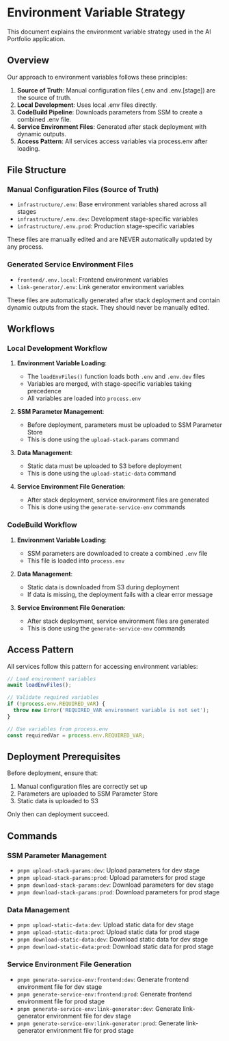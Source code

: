 # Environment Variable Strategy

This document explains the environment variable strategy used in the AI Portfolio application.

## Overview

Our approach to environment variables follows these principles:

1. **Source of Truth**: Manual configuration files (.env and .env.[stage]) are the source of truth.
2. **Local Development**: Uses local .env files directly.
3. **CodeBuild Pipeline**: Downloads parameters from SSM to create a combined .env file.
4. **Service Environment Files**: Generated after stack deployment with dynamic outputs.
5. **Access Pattern**: All services access variables via process.env after loading.

## File Structure

### Manual Configuration Files (Source of Truth)

- `infrastructure/.env`: Base environment variables shared across all stages
- `infrastructure/.env.dev`: Development stage-specific variables
- `infrastructure/.env.prod`: Production stage-specific variables

These files are manually edited and are NEVER automatically updated by any process.

### Generated Service Environment Files

- `frontend/.env.local`: Frontend environment variables
- `link-generator/.env`: Link generator environment variables

These files are automatically generated after stack deployment and contain dynamic outputs from the stack. They should never be manually edited.

## Workflows

### Local Development Workflow

1. **Environment Variable Loading**:

   - The `loadEnvFiles()` function loads both `.env` and `.env.dev` files
   - Variables are merged, with stage-specific variables taking precedence
   - All variables are loaded into `process.env`

2. **SSM Parameter Management**:

   - Before deployment, parameters must be uploaded to SSM Parameter Store
   - This is done using the `upload-stack-params` command

3. **Data Management**:

   - Static data must be uploaded to S3 before deployment
   - This is done using the `upload-static-data` command

4. **Service Environment File Generation**:
   - After stack deployment, service environment files are generated
   - This is done using the `generate-service-env` commands

### CodeBuild Workflow

1. **Environment Variable Loading**:

   - SSM parameters are downloaded to create a combined `.env` file
   - This file is loaded into `process.env`

2. **Data Management**:

   - Static data is downloaded from S3 during deployment
   - If data is missing, the deployment fails with a clear error message

3. **Service Environment File Generation**:
   - After stack deployment, service environment files are generated
   - This is done using the `generate-service-env` commands

## Access Pattern

All services follow this pattern for accessing environment variables:

```typescript
// Load environment variables
await loadEnvFiles();

// Validate required variables
if (!process.env.REQUIRED_VAR) {
  throw new Error('REQUIRED_VAR environment variable is not set');
}

// Use variables from process.env
const requiredVar = process.env.REQUIRED_VAR;
```

## Deployment Prerequisites

Before deployment, ensure that:

1. Manual configuration files are correctly set up
2. Parameters are uploaded to SSM Parameter Store
3. Static data is uploaded to S3

Only then can deployment succeed.

## Commands

### SSM Parameter Management

- `pnpm upload-stack-params:dev`: Upload parameters for dev stage
- `pnpm upload-stack-params:prod`: Upload parameters for prod stage
- `pnpm download-stack-params:dev`: Download parameters for dev stage
- `pnpm download-stack-params:prod`: Download parameters for prod stage

### Data Management

- `pnpm upload-static-data:dev`: Upload static data for dev stage
- `pnpm upload-static-data:prod`: Upload static data for prod stage
- `pnpm download-static-data:dev`: Download static data for dev stage
- `pnpm download-static-data:prod`: Download static data for prod stage

### Service Environment File Generation

- `pnpm generate-service-env:frontend:dev`: Generate frontend environment file for dev stage
- `pnpm generate-service-env:frontend:prod`: Generate frontend environment file for prod stage
- `pnpm generate-service-env:link-generator:dev`: Generate link-generator environment file for dev stage
- `pnpm generate-service-env:link-generator:prod`: Generate link-generator environment file for prod stage
